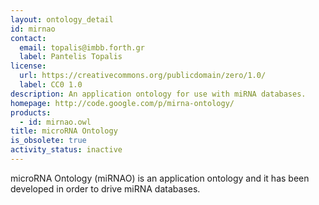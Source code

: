 ```yaml
---
layout: ontology_detail
id: mirnao
contact:
  email: topalis@imbb.forth.gr
  label: Pantelis Topalis
license:
  url: https://creativecommons.org/publicdomain/zero/1.0/
  label: CC0 1.0
description: An application ontology for use with miRNA databases.
homepage: http://code.google.com/p/mirna-ontology/
products:
  - id: mirnao.owl
title: microRNA Ontology
is_obsolete: true
activity_status: inactive
---
```


microRNA Ontology (miRNAO) is an application ontology and it has been developed in order to drive miRNA databases.
